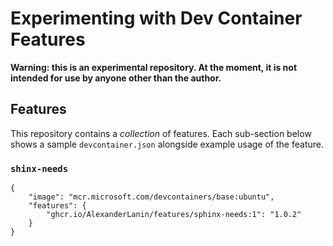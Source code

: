 # Experimenting with Dev Container Features

**Warning: this is an experimental repository.  At the moment, it is not intended for use by anyone other than the author.**

## Features

This repository contains a _collection_ of features. Each sub-section below shows a sample `devcontainer.json` alongside example usage of the feature.

### `shinx-needs`

```jsonc
{
    "image": "mcr.microsoft.com/devcontainers/base:ubuntu",
    "features": {
        "ghcr.io/AlexanderLanin/features/sphinx-needs:1": "1.0.2"
    }
}
```
